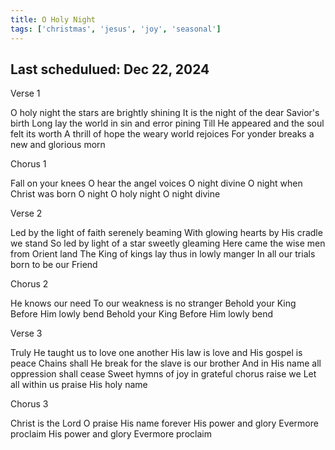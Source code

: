 ```yaml
---
title: O Holy Night
tags: ['christmas', 'jesus', 'joy', 'seasonal']
---
```


## Last schedulued: Dec 22, 2024          

Verse 1

O holy night the stars are brightly shining
It is the night of the dear Savior's birth
Long lay the world in sin and error pining
Till He appeared and the soul felt its worth
A thrill of hope the weary world rejoices
For yonder breaks a new and glorious morn

Chorus 1

Fall on your knees
O hear the angel voices
O night divine
O night when Christ was born
O night O holy night
O night divine

Verse 2

Led by the light of faith serenely beaming
With glowing hearts by His cradle we stand
So led by light of a star sweetly gleaming
Here came the wise men from Orient land
The King of kings lay thus in lowly manger
In all our trials born to be our Friend

Chorus 2

He knows our need
To our weakness is no stranger
Behold your King
Before Him lowly bend
Behold your King
Before Him lowly bend

Verse 3

Truly He taught us to love one another
His law is love and His gospel is peace
Chains shall He break for the slave is our brother
And in His name all oppression shall cease
Sweet hymns of joy in grateful chorus raise we
Let all within us praise His holy name

Chorus 3

Christ is the Lord
O praise His name forever
His power and glory
Evermore proclaim
His power and glory
Evermore proclaim
